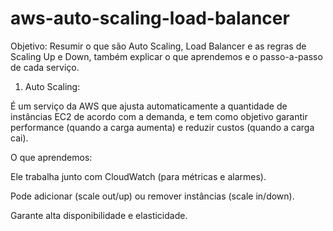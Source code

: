 # aws-auto-scaling-load-balancer

Objetivo: Resumir o que são Auto Scaling, Load Balancer e as regras de Scaling Up e Down, também explicar o que aprendemos e o passo-a-passo de cada serviço.

1) Auto Scaling:

É um serviço da AWS que ajusta automaticamente a quantidade de instâncias EC2 de acordo com a demanda, e tem como objetivo garantir performance (quando a carga aumenta) e reduzir custos (quando a carga cai).

O que aprendemos:

Ele trabalha junto com CloudWatch (para métricas e alarmes).

Pode adicionar (scale out/up) ou remover instâncias (scale in/down).

Garante alta disponibilidade e elasticidade.

